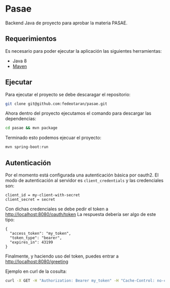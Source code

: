 # Pasae
Backend Java de proyecto para aprobar la materia PASAE.

Requerimientos
--------------
Es necesario para poder ejecutar la aplicación las siguientes herramientas:
* Java 8
* [Maven](https://maven.apache.org/)

Ejecutar
--------
Para ejecutar el proyecto se debe descaragar el repositorio:
```bash
git clone git@github.com:fedeotaran/pasae.git 
```
Ahora dentro del proyecto ejecutamos el comando para descargar las dependencias:
```bash
cd pasae && mvn package
```
Terminado esto podemos ejecuar el proyecto:
```bash
mvn spring-boot:run
```

Autenticación
-------------
Por el momento está configurada una autenticación básica por oauth2. El modo de
autenticación al servidor es `client_credentials` y las credenciales son:
```
client_id = my-client-with-secret
client_secret = secret
```
Con dichas credenciales se debe pedir el token a <http://localhost:8080/oauth/token>
La respuesta debería ser algo de este tipo:
```
{
  "access_token": "my_token",
  "token_type": "bearer",
  "expires_in": 43199
}
```

Finalmente, y haciendo uso del token, puedes entrar a <http://localhost:8080/greeting>

Ejemplo en curl de la cosulta:
```bash
curl -X GET -H "Authorization: Bearer my_token" -H "Cache-Control: no-cache" "http://localhost:8080/greeting"
```

